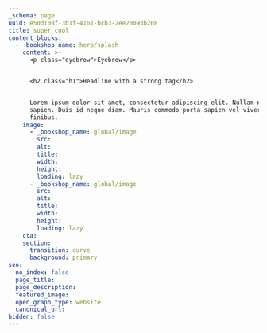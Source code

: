 ```yaml
---
_schema: page
uuid: e50d108f-3b1f-4161-bcb3-2ee20093b208
title: super cool
content_blocks:
  - _bookshop_name: hero/splash
    content: >-
      <p class="eyebrow">Eyebrow</p>


      <h2 class="h1">Headline with a strong tag</h2>


      Lorem ipsum dolor sit amet, consectetur adipiscing elit. Nullam non tellus
      sapien. Duis id neque diam. Mauris commodo porta sapien vel viverra. Sed
      finibus.
    image:
      - _bookshop_name: global/image
        src:
        alt:
        title:
        width:
        height:
        loading: lazy
      - _bookshop_name: global/image
        src:
        alt:
        title:
        width:
        height:
        loading: lazy
    cta:
    section:
      transition: curve
      background: primary
seo:
  no_index: false
  page_title:
  page_description:
  featured_image:
  open_graph_type: website
  canonical_url:
hidden: false
---
```

